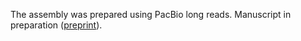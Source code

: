 [//]: # (Created by ./bin/manage_files.pl from ./species/Heterodera_glycines/PRJNA381081/Heterodera_glycines_PRJNA381081.assembly.html on Thu Jun 11 13:44:23 2020)
The assembly was prepared using PacBio long reads. Manuscript in preparation ([preprint](https://www.biorxiv.org/content/biorxiv/early/2018/08/13/391276.full.pdf)).
